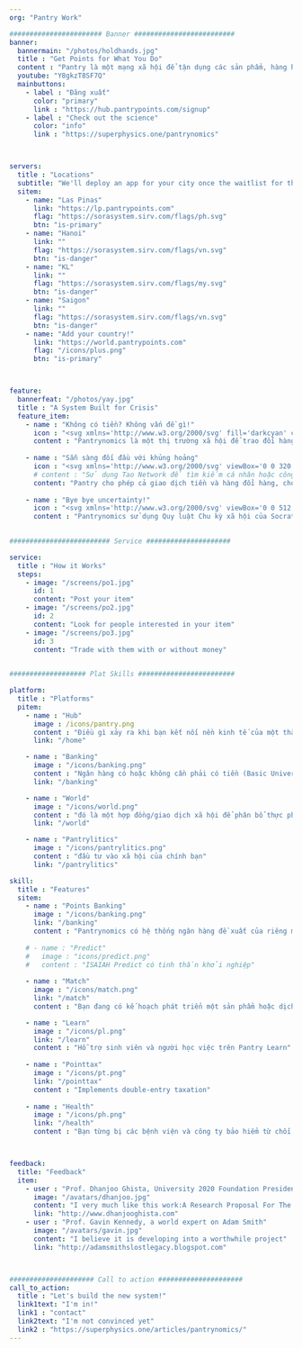 ```yaml
---
org: "Pantry Work"

####################### Banner #########################
banner:
  bannermain: "/photos/holdhands.jpg"
  title : "Get Points for What You Do"
  content : "Pantry là một mạng xã hội để tận dụng các sản phẩm, hàng hóa, công việc, sự kiện, bất động sản và năng lượng"
  youtube: "Y8gkzT8SF7Q"
  mainbuttons:
    - label : "Đăng xuất"
      color: "primary"
      link : "https://hub.pantrypoints.com/signup"
    - label : "Check out the science"
      color: "info"
      link : "https://superphysics.one/pantrynomics"



servers:
  title : "Locations"
  subtitle: "We'll deploy an app for your city once the waitlist for that city gets filled. The green ones below are active, the red ones are filling up and might turn green soon"
  sitem: 
    - name: "Las Pinas"
      link: "https://lp.pantrypoints.com"
      flag: "https://sorasystem.sirv.com/flags/ph.svg"
      btn: "is-primary"
    - name: "Hanoi"
      link: ""
      flag: "https://sorasystem.sirv.com/flags/vn.svg"
      btn: "is-danger"
    - name: "KL"
      link: ""
      flag: "https://sorasystem.sirv.com/flags/my.svg"
      btn: "is-danger"      
    - name: "Saigon"
      link: ""
      flag: "https://sorasystem.sirv.com/flags/vn.svg"
      btn: "is-danger"
    - name: "Add your country!"
      link: "https://world.pantrypoints.com"
      flag: "/icons/plus.png"
      btn: "is-primary"



feature:
  bannerfeat: "/photos/yay.jpg"
  title : "A System Built for Crisis"
  feature_item:
    - name : "Không có tiền? Không vấn đề gì!"
      icon : "<svg xmlns='http://www.w3.org/2000/svg' fill='darkcyan' class='icon is-large' viewBox='0 0 640 512'><!-- Font Awesome Free 5.15.1 by @fontawesome - https://fontawesome.com License - https://fontawesome.com/license/free (Icons: CC BY 4.0, Fonts: SIL OFL 1.1, Code: MIT License) --><path d='M621.16 54.46C582.37 38.19 543.55 32 504.75 32c-123.17-.01-246.33 62.34-369.5 62.34-30.89 0-61.76-3.92-92.65-13.72-3.47-1.1-6.95-1.62-10.35-1.62C15.04 79 0 92.32 0 110.81v317.26c0 12.63 7.23 24.6 18.84 29.46C57.63 473.81 96.45 480 135.25 480c123.17 0 246.34-62.35 369.51-62.35 30.89 0 61.76 3.92 92.65 13.72 3.47 1.1 6.95 1.62 10.35 1.62 17.21 0 32.25-13.32 32.25-31.81V83.93c-.01-12.64-7.24-24.6-18.85-29.47zM48 132.22c20.12 5.04 41.12 7.57 62.72 8.93C104.84 170.54 79 192.69 48 192.69v-60.47zm0 285v-47.78c34.37 0 62.18 27.27 63.71 61.4-22.53-1.81-43.59-6.31-63.71-13.62zM320 352c-44.19 0-80-42.99-80-96 0-53.02 35.82-96 80-96s80 42.98 80 96c0 53.03-35.83 96-80 96zm272 27.78c-17.52-4.39-35.71-6.85-54.32-8.44 5.87-26.08 27.5-45.88 54.32-49.28v57.72zm0-236.11c-30.89-3.91-54.86-29.7-55.81-61.55 19.54 2.17 38.09 6.23 55.81 12.66v48.89z'/></svg>"
      content : "Pantrynomics là một thị trường xã hội để trao đổi hàng hoá và dịch vụ bằng tiền hoặc không cần tiền"
    
    - name : "Sẵn sàng đối đầu với khủng hoảng"
      icon : "<svg xmlns='http://www.w3.org/2000/svg' viewBox='0 0 320 512' fill='darkcyan' class='icon is-large'><!-- Font Awesome Free 5.15.1 by @fontawesome - https://fontawesome.com License - https://fontawesome.com/license/free (Icons: CC BY 4.0, Fonts: SIL OFL 1.1, Code: MIT License) --><path d='M296 160H180.6l42.6-129.8C227.2 15 215.7 0 200 0H56C44 0 33.8 8.9 32.2 20.8l-32 240C-1.7 275.2 9.5 288 24 288h118.7L96.6 482.5c-3.6 15.2 8 29.5 23.3 29.5 8.4 0 16.4-4.4 20.8-12l176-304c9.3-15.9-2.2-36-20.7-36z'/></svg>"
      # content : "Sử dụng Tao Network để tìm kiếm cá nhân hoặc công ty cần sản phẩm hoặc dịch vụ của bạn. Mọi người đều có thể
      content: "Pantry cho phép cả giao dịch tiền và hàng đổi hàng, cho phép bạn mua và bán cho dù mọi người có tiền hay không. Nó chỉ sụp đổ khi khi bản chất mạng xã hội sụp đổ."
      
    - name : "Bye bye uncertainty!"
      icon : "<svg xmlns='http://www.w3.org/2000/svg' viewBox='0 0 512 512' fill='darkcyan' class='icon is-large'><!-- Font Awesome Free 5.15.1 by @fontawesome - https://fontawesome.com License - https://fontawesome.com/license/free (Icons: CC BY 4.0, Fonts: SIL OFL 1.1, Code: MIT License) --><path d='M504 256c0 136.997-111.043 248-248 248S8 392.997 8 256C8 119.083 119.043 8 256 8s248 111.083 248 248zM262.655 90c-54.497 0-89.255 22.957-116.549 63.758-3.536 5.286-2.353 12.415 2.715 16.258l34.699 26.31c5.205 3.947 12.621 3.008 16.665-2.122 17.864-22.658 30.113-35.797 57.303-35.797 20.429 0 45.698 13.148 45.698 32.958 0 14.976-12.363 22.667-32.534 33.976C247.128 238.528 216 254.941 216 296v4c0 6.627 5.373 12 12 12h56c6.627 0 12-5.373 12-12v-1.333c0-28.462 83.186-29.647 83.186-106.667 0-58.002-60.165-102-116.531-102zM256 338c-25.365 0-46 20.635-46 46 0 25.364 20.635 46 46 46s46-20.636 46-46c0-25.365-20.635-46-46-46z'/></svg>"
      content : "Pantrynomics sử dụng Quy luật Chu kỳ xã hội của Socrates để dự đoán mọi thứ"
    

######################### Service #####################

service:
  title : "How it Works"
  steps:
    - image: "/screens/po1.jpg"
      id: 1
      content: "Post your item"
    - image: "/screens/po2.jpg"
      id: 2
      content: "Look for people interested in your item"
    - image: "/screens/po3.jpg"
      id: 3
      content: "Trade with them with or without money"

        
################### Plat Skills ########################

platform:
  title : "Platforms"
  pitem:
    - name : "Hub"
      image : /icons/pantry.png
      content : "Điều gì xảy ra khi bạn kết nối nền kinh tế của một thành phố với Chính phủ? Một tiểu bang thành phố!"
      link: "/home"

    - name : "Banking"
      image : "/icons/banking.png"
      content : "Ngân hàng có hoặc không cần phải có tiền (Basic Universal Revenue). Bạn có thể không có tiền, nhưng bạn chắc chắn có sức lao động để giao dịch."
      link: "/banking"

    - name : "World"
      image : "/icons/world.png"
      content : "đó là một hợp đồng/giao dịch xã hội để phân bổ thực phẩm"
      link: "/world"

    - name : "Pantrylitics"
      image : "/icons/pantrylitics.png"
      content : "đầu tư vào xã hội của chính bạn"
      link: "/pantrylitics"

skill:
  title : "Features"
  sitem:
    - name : "Points Banking"
      image : "/icons/banking.png"
      link: "/banking"
      content : "Pantrynomics có hệ thống ngân hàng đề xuất của riêng mình dựa trên các khoản tín dụng tài nguyên. Hãy coi chúng như những khế ước xã hội trong tương lai không thể chuyển nhượng và bất di bất dịch"
      
    # - name : "Predict"
    #   image : "icons/predict.png"
    #   content : "ISAIAH Predict có tinh thần khởi nghiệp"
      
    - name : "Match"
      image : "/icons/match.png"
      link: "/match"
      content : "Bạn đang có kế hoạch phát triển một sản phẩm hoặc dịch vụ mới? Trước tiên, hãy biết liệu nó đã tồn tại chưa hoặc nếu được thì có thông tin về nhu cầu thực sự về nó trước!"

    - name : "Learn"
      image : "/icons/pl.png"
      link: "/learn"
      content : "Hỗ trợ sinh viên và người học việc trên Pantry Learn"
      
    - name : "Pointtax"
      image : "/icons/pt.png"
      link: "/pointtax"
      content : "Implements double-entry taxation"
      
    - name : "Health"
      image : "/icons/ph.png"
      link: "/health"
      content : "Bạn từng bị các bệnh viện và công ty bảo hiểm từ chối vì không có tiền? Tìm phương pháp điều trị thay thế hoặc khi vẫn thất bại, hãy tự mình kiểm tra cơ sở dữ liệu để biết các triệu chứng và cách chữa"



feedback:
  title: "Feedback"
  item:
    - user : "Prof. Dhanjoo Ghista, University 2020 Foundation President"
      image: "/avatars/dhanjoo.jpg"
      content: "I very much like this work:A Research Proposal For The Formalization Of The Science Of Pantrynomics And The Establishment Of A Social Resource Allocation System"
      link: "http://www.dhanjooghista.com"
    - user : "Prof. Gavin Kennedy, a world expert on Adam Smith"
      image: "/avatars/gavin.jpg"
      content: "I believe it is developing into a worthwhile project" 
      link: "http://adamsmithslostlegacy.blogspot.com"



##################### Call to action #####################
call_to_action:
  title : "Let's build the new system!"
  link1text: "I'm in!"
  link1 : "contact"
  link2text: "I'm not convinced yet"
  link2 : "https://superphysics.one/articles/pantrynomics/"
---
```

